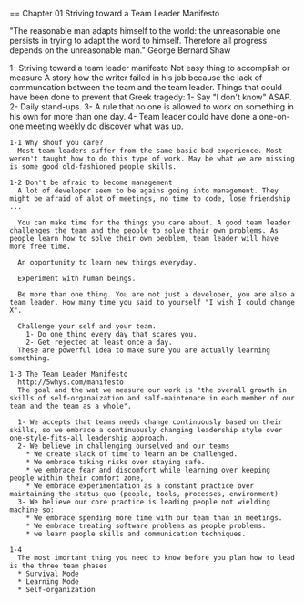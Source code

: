 == Chapter 01
Striving toward a Team Leader Manifesto

  "The reasonable man adapts himself to the world: the unreasonable one persists in trying to adapt the word to himself. 
   Therefore all progress depends on the unreasonable man." 
   George Bernard Shaw

  1- Striving toward a team leader manifesto
    Not easy thing to accomplish or measure
    A story how the writer failed in his job because the lack of communcation between the team and the team leader.
    Things that could have been done to prevent that Greek tragedy:
      1- Say "I don't know" ASAP.
      2- Daily stand-ups.
      3- A rule that no one is allowed to work on something in his own for more than one day.
      4- Team leader could have done a one-on-one meeting weekly do discover what was up.

    1-1 Why shouf you care?
      Most team leaders suffer from the same basic bad experience. Most weren't taught how to do this type of work. May be what we are missing is some good old-fashioned people skills.

    1-2 Don't be afraid to become management
      A lot of developer seem to be agains going into management. They might be afraid of alot of meetings, no time to code, lose friendship ...

      You can make time for the things you care about. A good team leader challenges the team and the people to solve their own problems. As people learn how to solve their own peoblem, team leader will have more free time.

      An ooportunity to learn new things everyday.

      Experiment with human beings.

      Be more than one thing. You are not just a developer, you are also a team leader. How many time you said to yourself "I wish I could change X".

      Challenge your self and your team.
        1- Do one thing every day that scares you.
        2- Get rejected at least once a day.
      These are powerful idea to make sure you are actually learning something.

    1-3 The Team Leader Manifesto
      http://5whys.com/manifesto
      The goal and the wat we measure our work is "the overall growth in skills of self-organaization and salf-maintenace in each member of our team and the team as a whole".

      1- We accepts that teams needs change continuously based on their skills, so we embrace a continuously changing leadership style over one-style-fits-all leadership approach.
      2- We believe in challenging ourselved and our teams
        * We create slack of time to learn an be challenged.
        * We embrace taking risks over staying safe.
        * we embrace fear and discomfort while learning over keeping people within their comfort zone,
        * We embrace experimentation as a constant practice over maintaining the status quo (people, tools, processes, environment)
      3- We believe our core practice is leading people not wielding machine so:
        * We embrace spending more time with our team than in meetings.
        * We embrace treating software problems as people problems.
        * we learn people skills and communication techniques.

    1-4
      The most imortant thing you need to know before you plan how to lead is the three team phases
      * Survival Mode
      * Learning Mode
      * Self-organization    
